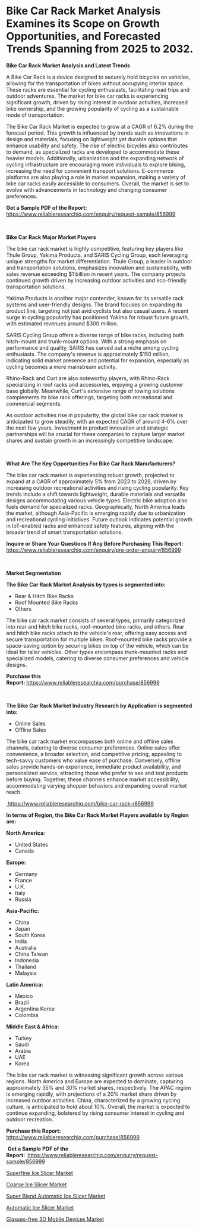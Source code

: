 <p><h1>Bike Car Rack Market Analysis Examines its Scope on Growth Opportunities, and Forecasted Trends Spanning from 2025 to 2032.</h1></p><p><strong>Bike Car Rack Market Analysis and Latest Trends</strong></p>
<p><p>A Bike Car Rack is a device designed to securely hold bicycles on vehicles, allowing for the transportation of bikes without occupying interior space. These racks are essential for cycling enthusiasts, facilitating road trips and outdoor adventures. The market for bike car racks is experiencing significant growth, driven by rising interest in outdoor activities, increased bike ownership, and the growing popularity of cycling as a sustainable mode of transportation.</p><p>The Bike Car Rack Market is expected to grow at a CAGR of 6.2% during the forecast period. This growth is influenced by trends such as innovations in design and materials, focusing on lightweight yet durable options that enhance usability and safety. The rise of electric bicycles also contributes to demand, as specialized racks are developed to accommodate these heavier models. Additionally, urbanization and the expanding network of cycling infrastructure are encouraging more individuals to explore biking, increasing the need for convenient transport solutions. E-commerce platforms are also playing a role in market expansion, making a variety of bike car racks easily accessible to consumers. Overall, the market is set to evolve with advancements in technology and changing consumer preferences.</p></p>
<p><strong>Get a Sample PDF of the Report:&nbsp;</strong> <a href="https://www.reliableresearchiq.com/enquiry/request-sample/856999?utm_campaign=1140&utm_medium=2&utm_source=Github&utm_content=ia&utm_term=28022025&utm_id=bike-car-rack">https://www.reliableresearchiq.com/enquiry/request-sample/856999</a></p>
<p>&nbsp;</p>
<p><strong>Bike Car Rack Major Market Players</strong></p>
<p><p>The bike car rack market is highly competitive, featuring key players like Thule Group, Yakima Products, and SARIS Cycling Group, each leveraging unique strengths for market differentiation. Thule Group, a leader in outdoor and transportation solutions, emphasizes innovation and sustainability, with sales revenue exceeding $1 billion in recent years. The company projects continued growth driven by increasing outdoor activities and eco-friendly transportation solutions.</p><p>Yakima Products is another major contender, known for its versatile rack systems and user-friendly designs. The brand focuses on expanding its product line, targeting not just avid cyclists but also casual users. A recent surge in cycling popularity has positioned Yakima for robust future growth, with estimated revenues around $300 million.</p><p>SARIS Cycling Group offers a diverse range of bike racks, including both hitch-mount and trunk-mount options. With a strong emphasis on performance and quality, SARIS has carved out a niche among cycling enthusiasts. The company's revenue is approximately $150 million, indicating solid market presence and potential for expansion, especially as cycling becomes a more mainstream activity.</p><p>Rhino-Rack and Curt are also noteworthy players, with Rhino-Rack specializing in roof racks and accessories, enjoying a growing customer base globally. Meanwhile, Curt's extensive range of towing solutions complements its bike rack offerings, targeting both recreational and commercial segments.</p><p>As outdoor activities rise in popularity, the global bike car rack market is anticipated to grow steadily, with an expected CAGR of around 4-6% over the next few years. Investment in product innovation and strategic partnerships will be crucial for these companies to capture larger market shares and sustain growth in an increasingly competitive landscape.</p></p>
<p>&nbsp;</p>
<p><strong>What Are The Key Opportunities For Bike Car Rack Manufacturers?</strong></p>
<p><p>The bike car rack market is experiencing robust growth, projected to expand at a CAGR of approximately 5% from 2023 to 2028, driven by increasing outdoor recreational activities and rising cycling popularity. Key trends include a shift towards lightweight, durable materials and versatile designs accommodating various vehicle types. Electric bike adoption also fuels demand for specialized racks. Geographically, North America leads the market, although Asia-Pacific is emerging rapidly due to urbanization and recreational cycling initiatives. Future outlook indicates potential growth in IoT-enabled racks and enhanced safety features, aligning with the broader trend of smart transportation solutions.</p></p>
<p><strong>Inquire or Share Your Questions If Any Before Purchasing This Report:</strong> <a href="https://www.reliableresearchiq.com/enquiry/pre-order-enquiry/856999?utm_campaign=1140&utm_medium=2&utm_source=Github&utm_content=ia&utm_term=28022025&utm_id=bike-car-rack">https://www.reliableresearchiq.com/enquiry/pre-order-enquiry/856999</a></p>
<p>&nbsp;</p>
<p><strong>Market Segmentation</strong></p>
<p><strong>The Bike Car Rack Market Analysis by types is segmented into:</strong></p>
<p><ul><li>Rear & Hitch Bike Racks</li><li>Roof Mounted Bike Racks</li><li>Others</li></ul></p>
<p><p>The bike car rack market consists of several types, primarily categorized into rear and hitch bike racks, roof-mounted bike racks, and others. Rear and hitch bike racks attach to the vehicle's rear, offering easy access and secure transportation for multiple bikes. Roof-mounted bike racks provide a space-saving option by securing bikes on top of the vehicle, which can be ideal for taller vehicles. Other types encompass trunk-mounted racks and specialized models, catering to diverse consumer preferences and vehicle designs.</p></p>
<p><strong>Purchase this Report:&nbsp;</strong><a href="https://www.reliableresearchiq.com/purchase/856999?utm_campaign=1140&utm_medium=2&utm_source=Github&utm_content=ia&utm_term=28022025&utm_id=bike-car-rack">https://www.reliableresearchiq.com/purchase/856999</a></p>
<p>&nbsp;</p>
<p><strong>The Bike Car Rack Market Industry Research by Application is segmented into:</strong></p>
<p><ul><li>Online Sales</li><li>Offline Sales</li></ul></p>
<p><p>The bike car rack market encompasses both online and offline sales channels, catering to diverse consumer preferences. Online sales offer convenience, a broader selection, and competitive pricing, appealing to tech-savvy customers who value ease of purchase. Conversely, offline sales provide hands-on experience, immediate product availability, and personalized service, attracting those who prefer to see and test products before buying. Together, these channels enhance market accessibility, accommodating varying shopper behaviors and expanding overall market reach.</p></p>
<p><a href="https://www.reliableresearchiq.com/bike-car-rack-r856999?utm_campaign=1140&utm_medium=2&utm_source=Github&utm_content=ia&utm_term=28022025&utm_id=bike-car-rack">&nbsp;https://www.reliableresearchiq.com/bike-car-rack-r856999</a></p>
<p><strong>In terms of Region, the Bike Car Rack Market Players available by Region are:</strong></p>
<p>
    <p> <strong> North America: </strong>
        <ul>
            <li>United States</li>
            <li>Canada</li>
        </ul>
        </p> 
    <p> <strong> Europe: </strong>
        <ul>
            <li>Germany</li>
            <li>France</li>
            <li>U.K.</li>
            <li>Italy</li>
            <li>Russia</li>
        </ul>
        </p> 
    <p> <strong> Asia-Pacific: </strong>
        <ul>
            <li>China</li>
            <li>Japan</li>
            <li>South Korea</li>
            <li>India</li>
            <li>Australia</li>
            <li>China Taiwan</li>
            <li>Indonesia</li>
            <li>Thailand</li>
            <li>Malaysia</li>
        </ul>
        </p> 
    <p> <strong> Latin America: </strong>
        <ul>
            <li>Mexico</li>
            <li>Brazil</li>
            <li>Argentina Korea</li>
            <li>Colombia</li>
        </ul>
        </p> 
    <p> <strong> Middle East & Africa: </strong>
        <ul>
            <li>Turkey</li>
            <li>Saudi</li>
            <li>Arabia</li>
            <li>UAE</li>
            <li>Korea</li>
        </ul>
    </p>
    </p>
<p><p>The bike car rack market is witnessing significant growth across various regions. North America and Europe are expected to dominate, capturing approximately 35% and 30% market shares, respectively. The APAC region is emerging rapidly, with projections of a 20% market share driven by increased outdoor activities. China, characterized by a growing cycling culture, is anticipated to hold about 10%. Overall, the market is expected to continue expanding, bolstered by rising consumer interest in cycling and outdoor recreation.</p></p>
<p><strong>Purchase this Report: </strong><a href="https://www.reliableresearchiq.com/purchase/856999?utm_campaign=1140&utm_medium=2&utm_source=Github&utm_content=ia&utm_term=28022025&utm_id=bike-car-rack">https://www.reliableresearchiq.com/purchase/856999</a></p>
<p>&nbsp;<strong>Get a Sample PDF of the Report:&nbsp;&nbsp;</strong><a href="https://www.reliableresearchiq.com/enquiry/request-sample/856999?utm_campaign=1140&utm_medium=2&utm_source=Github&utm_content=ia&utm_term=28022025&utm_id=bike-car-rack">https://www.reliableresearchiq.com/enquiry/request-sample/856999</a></p>
<p><strong></strong></p>
<p><p><a href="https://github.com/spoorsusama/Market-Research-Report-List-1/blob/main/superfine-ice-slicer-market.md?utm_campaign=1140&utm_medium=2&utm_source=Github&utm_content=ia&utm_term=28022025&utm_id=bike-car-rack">Superfine Ice Slicer Market</a></p><p><a href="https://github.com/lynlynyusay/Market-Research-Report-List-1/blob/main/coarse-ice-slicer-market.md?utm_campaign=1140&utm_medium=2&utm_source=Github&utm_content=ia&utm_term=28022025&utm_id=bike-car-rack">Coarse Ice Slicer Market</a></p><p><a href="https://github.com/balapopepi/Market-Research-Report-List-1/blob/main/super-blend-automatic-ice-slicer-market.md?utm_campaign=1140&utm_medium=2&utm_source=Github&utm_content=ia&utm_term=28022025&utm_id=bike-car-rack">Super Blend Automatic Ice Slicer Market</a></p><p><a href="https://github.com/tashipmhuiri/Market-Research-Report-List-1/blob/main/automatic-ice-slicer-market.md?utm_campaign=1140&utm_medium=2&utm_source=Github&utm_content=ia&utm_term=28022025&utm_id=bike-car-rack">Automatic Ice Slicer Market</a></p><p><a href="https://github.com/azorrotutus/Market-Research-Report-List-1/blob/main/glasses-free-3d-mobile-devices-market.md?utm_campaign=1140&utm_medium=2&utm_source=Github&utm_content=ia&utm_term=28022025&utm_id=bike-car-rack">Glasses-free 3D Mobile Devices Market</a></p></p>